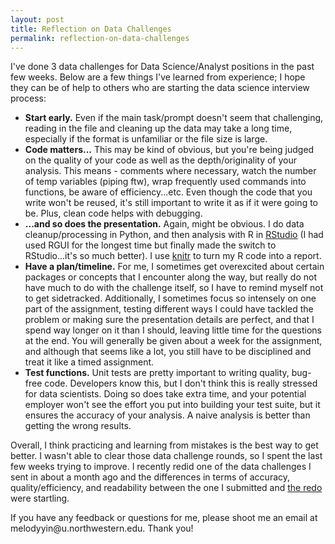 ```yaml
---
layout: post
title: Reflection on Data Challenges
permalink: reflection-on-data-challenges
---
```


I've done 3 data challenges for Data Science/Analyst positions in the past few weeks. Below are a few things I've learned from experience; I hope they can be of help to others who are starting the data science interview process:

- **Start early.** Even if the main task/prompt doesn't seem that challenging, reading in the file and cleaning up the data may take a long time, especially if the format is unfamiliar or the file size is large. 
- **Code matters...** This may be kind of obvious, but you're being judged on the quality of your code as well as the depth/originality of your analysis. This means - comments where necessary, watch the number of temp variables (piping ftw), wrap frequently used commands into functions, be aware of efficiency...etc. Even though the code that you write won't be reused, it's still important to write it as if it were going to be. Plus, clean code helps with debugging. 
- **...and so does the presentation.** Again, might be obvious. I do data cleanup/processing in Python, and then analysis with R in [RStudio](https://www.rstudio.com/) (I had used RGUI for the longest time but finally made the switch to RStudio...it's so much better). I use [knitr](http://yihui.name/knitr/) to turn my R code into a report. 
- **Have a plan/timeline.** For me, I sometimes get overexcited about certain packages or concepts that I encounter along the way, but really do not have much to do with the challenge itself, so I have to remind myself not to get sidetracked. Additionally, I sometimes focus so intensely on one part of the assignment, testing different ways I could have tackled the problem or making sure the presentation details are perfect, and that I spend way longer on it than I should, leaving little time for the questions at the end. You will generally be given about a week for the assignment, and although that seems like a lot, you still have to be disciplined and treat it like a timed assignment. 
- **Test functions.** Unit tests are pretty important to writing quality, bug-free code. Developers know this, but I don't think this is really stressed for data scientists. Doing so does take extra time, and your potential employer won't see the effort you put into building your test suite, but it ensures the accuracy of your analysis. A naive analysis is better than getting the wrong results.

Overall, I think practicing and learning from mistakes is the best way to get better. I wasn't able to clear those data challenge rounds, so I spent the last few weeks trying to improve. I recently redid one of the data challenges I sent in about a month ago and the differences in terms of accuracy, quality/efficiency, and readability between the one I submitted and [the redo](https://github.com/melodyyin/statscapades/blob/master/xdcp.md) were startling. 

<p class="message">If you have any feedback or questions for me, please shoot me an email at melodyyin@u.northwestern.edu. Thank you!</p>